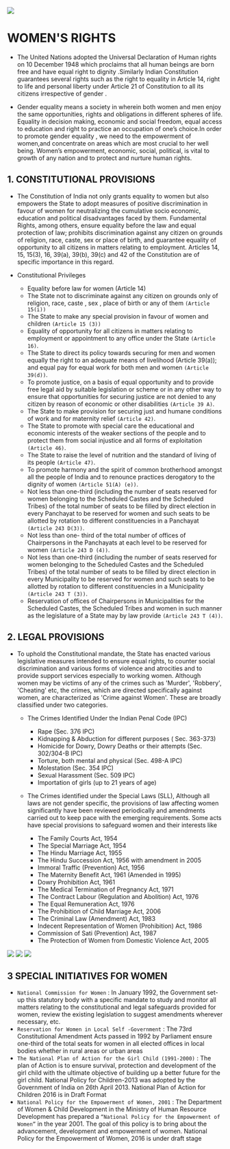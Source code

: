 
<img src = "https://static1.squarespace.com/static/5cf69f015171fc0001b39d4b/t/5d17a1b4e5cab800012e7966/1606157140192/?format=1000w">

# WOMEN'S RIGHTS 
- The United Nations adopted the Universal Declaration of Human rights on 10 December 1948 which proclaims that all human beings are born free and have equal right to dignity .Similarly Indian Constitution guarantees several rights such as the right to equality in Article 14, right to life and personal liberty under Article 21 of Constitution to all its citizens irrespective of gender .

- Gender equality means a society in wherein both women and men enjoy the same opportunities, rights and obligations in different spheres of life. Equality in decision making, economic and social freedom, equal access to education and right to practice an occupation of one’s choice.In order to promote gender equality , we need to the empowerment of women,and concentrate on areas which are most crucial to her well being. Women’s empowerment, economic, social, political, is vital to growth of any nation and to protect and nurture human rights.

## 1. CONSTITUTIONAL PROVISIONS
- The Constitution of India not only grants equality to women but also empowers the State to adopt measures
of positive discrimination in favour of women for neutralizing the cumulative socio economic, education and
political disadvantages faced by them. Fundamental Rights, among others, ensure equality before the law
and equal protection of law; prohibits discrimination against any citizen on grounds of religion, race, caste,
sex or place of birth, and guarantee equality of opportunity to all citizens in matters relating to employment.
Articles 14, 15, 15(3), 16, 39(a), 39(b), 39(c) and 42 of the Constitution are of specific importance in this
regard.

- Constitutional Privileges
   - Equality before law for women (Article 14)
   -  The State not to  discriminate  against any citizen  on grounds only  of religion, race, caste , sex , place of birth or  any  of them   `(Article 15(i))`
   -  The State to make any special provision in favour of women and children `(Article 15 (3))`
   -  Equality of opportunity for all citizens in matters relating to employment or appointment to any office
under the State `(Article 16)`.
   -  The State to direct its policy towards securing for men and women equally the right to an adequate
means of livelihood (Article 39(a)); and equal pay for equal work for both men and women `(Article 39(d))`.
   -  To promote justice, on a basis of equal opportunity and to provide free legal aid by suitable legislation
or scheme or in any other way to ensure that opportunities for securing justice are not denied to any
citizen by reason of economic or other disabilities `(Article 39 A)`.
   -  The State to make provision for securing just and humane conditions of work and for maternity relief `(Article 42)`.
   -  The State to promote with special care the educational and economic interests of the weaker sections
of the people and to protect them from social injustice and all forms of exploitation `(Article 46)`.
   -  The State to raise the level of nutrition and the standard of living of its people `(Article 47)`.
   -  To promote harmony and the spirit of common brotherhood amongst all the people of India and to
renounce practices derogatory to the dignity of women `(Article 51(A) (e))`.
   -  Not less than one-third (including the number of seats reserved for women belonging to the Scheduled
Castes and the Scheduled Tribes) of the total number of seats to be filled by direct election in every
Panchayat to be reserved for women and such seats to be allotted by rotation to different
constituencies in a Panchayat `(Article 243 D(3))`.
   -  Not less than one- third of the total number of offices of Chairpersons in the Panchayats at each level
to be reserved for women `(Article 243 D (4))`.
   -  Not less than one-third (including the number of seats reserved for women belonging to the Scheduled
Castes and the Scheduled Tribes) of the total number of seats to be filled by direct election in every
Municipality to be reserved for women and such seats to be allotted by rotation to different
constituencies in a Municipality `(Article 243 T (3))`.
   -  Reservation of offices of Chairpersons in Municipalities for the Scheduled Castes, the Scheduled Tribes
and women in such manner as the legislature of a State may by law provide `(Article 243 T (4))`.

## 2. LEGAL PROVISIONS
 - To uphold the Constitutional mandate, the State has enacted various legislative measures intended
to ensure equal rights, to counter social discrimination and various forms of violence and atrocities and to
provide support services especially to working women. Although women may be victims of any of the crimes
such as 'Murder', 'Robbery', 'Cheating' etc, the crimes, which are directed specifically against women, are
characterized as 'Crime against Women'. These are broadly classified under two categories.

   - The Crimes Identified Under the Indian Penal Code (IPC)
        - Rape (Sec. 376 IPC)
        - Kidnapping & Abduction for different purposes ( Sec. 363-373)
        - Homicide for Dowry, Dowry Deaths or their attempts (Sec. 302/304-B IPC)
        - Torture, both mental and physical (Sec. 498-A IPC)
        - Molestation (Sec. 354 IPC)
        - Sexual Harassment (Sec. 509 IPC)
        - Importation of girls (up to 21 years of age)

  
      
   -  The Crimes identified under the Special Laws (SLL),
   Although all laws are not gender specific, the provisions of law affecting women significantly have
been reviewed periodically and amendments carried out to keep pace with the emerging requirements.
Some acts have special provisions to safeguard women and their interests like

        - The Family Courts Act, 1954
        - The Special Marriage Act, 1954
        - The Hindu Marriage Act, 1955
        - The Hindu Succession Act, 1956 with amendment in 2005
        - Immoral Traffic (Prevention) Act, 1956
        - The Maternity Benefit Act, 1961 (Amended in 1995)
        -  Dowry Prohibition Act, 1961
        - The Medical Termination of Pregnancy Act, 1971
        - The Contract Labour (Regulation and Abolition) Act, 1976
        - The Equal Remuneration Act, 1976
        - The Prohibition of Child Marriage Act, 2006
        - The Criminal Law (Amendment) Act, 1983
        - Indecent Representation of Women (Prohibition) Act, 1986
        -  Commission of Sati (Prevention) Act, 1987
        - The Protection of Women from Domestic Violence Act, 2005
  <p>      
  <img src = "https://encrypted-tbn0.gstatic.com/images?q=tbn:ANd9GcSvvLel_lsdU8ZpN7yk6a3FK3_wSNBZCPDkCw&usqp=CAU" >  
  <img src = "https://encrypted-tbn0.gstatic.com/images?q=tbn:ANd9GcTgIY2uZjiNf1-_YFNPMhIzlJ3UawKZbNSm7w&usqp=CAU">
  <img src = "mhttps://encrypted-tbn0.gstatic.com/images?q=tbn:ANd9GcScXtxTThs96u7Pap5K5S7AA9yd2kCWmCC-Dw&usqp=CAU">
  </p> 
  
 
## 3 SPECIAL INITIATIVES FOR WOMEN 
 - `National Commission for Women` : In January 1992, the Government set-up this statutory body with a
specific mandate to study and monitor all matters relating to the constitutional and legal safeguards
provided for women, review the existing legislation to suggest amendments wherever necessary, etc.
- `Reservation for Women in Local Self -Government` : The 73rd Constitutional Amendment Acts passed in
1992 by Parliament ensure one-third of the total seats for women in all elected offices in local bodies
whether in rural areas or urban areas
- `The National Plan of Action for the Girl Child (1991-2000)` : The plan of Action is to ensure survival,
protection and development of the girl child with the ultimate objective of building up a better future
for the girl child. National Policy for Children-2013 was adopted by the Government of India on 26th
April 2013. National Plan of Action for Children 2016 is in Draft Format
- `National Policy for the Empowerment of Women, 2001` : The Department of Women & Child
Development in the Ministry of Human Resource Development has prepared a `“National Policy for the
Empowerment of Women”` in the year 2001. The goal of this policy is to bring about the advancement,
development and empowerment of women. National Policy for the Empowerment of Women, 2016 is
under draft stage

